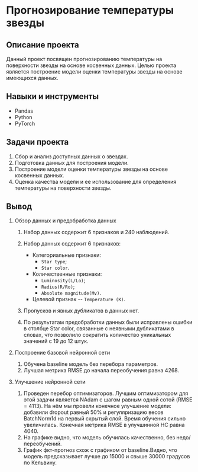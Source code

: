 # Прогнозирование температуры звезды

## Описание проекта
Данный проект посвящен прогнозированию температуры на поверхности звезды на основе косвенных данных. Целью проекта является построение модели оценки температуры звезды на основе имеющихся данных.

## Навыки и инструменты
- Pandas
- Python
- PyTorch

## Задачи проекта
1. Сбор и анализ доступных данных о звездах.
2. Подготовка данных для построения модели.
3. Построение модели оценки температуры звезды на основе косвенных данных.
4. Оценка качества модели и ее использование для определения температуры на поверхности звезды.

## Вывод
1. Обзор данных и предобработка данных
    1. Набор данных содержит 6 признаков и 240 наблюдений. 

    2. Набор данных содержит 6 признаков:
        * Категориальные признаки:
            * `Star type`;
            * `Star color`.
        * Количественные признаки:
            * `Luminosity(L/Lo)`;
            * `Radius(R/Ro)`;
            * `Absolute magnitude(Mv)`.
        * Целевой признак -- `Temperature (K)`.

    3. Пропусков и явных дубликатов в данных нет. 
    
    4. По результатам предобработки данных были исправлены ошибки в столбце Star color, связанные с неявными дубликатами в словах, что позволило сократить количество уникальных значений с 19 до 12 штук.

2. Построение базовой нейронной сети
    1. Обучена baseline модель без перебора параметров.
    2. Лучшая метрика RMSE до начала переобучения равна 4268.

3. Улучшение нейронной сети

    1. Проведен перебор оптимизаторов. Лучшим оптимизатором для этой задачи является NAdam с шагом равным одной сотой (RMSE = 4113). На нём мы провели конечное улучшение модели: добавили dropout равный 50% и регуляризацию весов BatchNorm1d на первый скрытый слой. Время обучения сильно увеличилась. Конечная метрика RMSE в улучшинной НС равна 4040.
    2. На графике видно, что модель обучилась качественно, без недо/переобучений.
    3. График фкт-прогноз схож с графиком от baseline.Видно, что модель предсказывает лучше до 15000 и свыше 30000 градусов по Кельвину.

